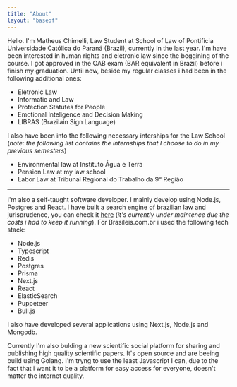 ```yaml
---
title: "About"
layout: "baseof"
---
```


Hello. I'm Matheus Chimelli, Law Student at School of Law of Pontifícia Universidade Católica do Paraná (Brazil), currently in the last year. I'm have been interested in human rights and eletronic law since the beggining of the course. I got approved in the OAB exam (BAR equivalent in Brazil) before i finish my graduation. Until now, beside my regular classes i had been in the following additional ones:

- Eletronic Law
- Informatic and Law
- Protection Statutes for People
- Emotional Inteligence and Decision Making
- LIBRAS (Brazilain Sign Language)

I also have been into the following necessary interships for the Law School (*note: the following list contains the internships that I choose to do in my previous semesters*)

- Environmental law at Instituto Água e Terra
- Pension Law at my law school
- Labor Law at Tribunal Regional do Trabalho da 9° Região

---


I'm also a self-taught software developer. I mainly develop using Node.js, Postgres and React. I have built a search engine of brazilian law and jurisprudence, you can check it [here](https://www.brasileis.com.br) (*it's currently under maintence due the costs i had to keep it running*). For Brasileis.com.br i used the following tech stack:

- Node.js
- Typescript
- Redis
- Postgres
- Prisma
- Next.js
- React
- ElasticSearch
- Puppeteer
- Bull.js

I also have developed several applications using Next.js, Node.js and Mongodb.

Currently I'm also bulding a new scientific social platform for sharing and publishing high quality scientific papers. It's open source and are beeing build using Golang. I'm tryng to use the least Javascript I can, due to the fact that i want it to be a platform for easy access for everyone, doesn't matter the internet quality.